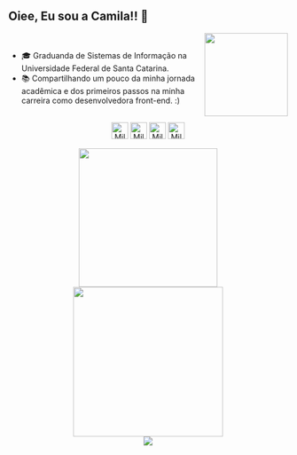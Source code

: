 
## Oiee, Eu sou a Camila!! 👋 

<img align="right" width="150" src="https://user-images.githubusercontent.com/74038190/216654116-d0e8d227-7977-4edc-8d36-63461bda9503.gif">
<br>

- 🎓 Graduanda de Sistemas de Informação na Universidade Federal de Santa Catarina.
- 📚 Compartilhando um pouco da minha jornada acadêmica e dos primeiros passos na minha carreira como desenvolvedora front-end. :)

<div style="display: inline_block" align="center" >
  <br>
  <img align="center" alt="Mila-Python" height="30" width="30" src="https://cdn.jsdelivr.net/gh/devicons/devicon@latest/icons/python/python-original.svg" />      
  <img align="center" alt="Mila-Html" height="30" width="30" src="https://cdn.jsdelivr.net/gh/devicons/devicon@latest/icons/html5/html5-plain-wordmark.svg">
  <img align="center" alt="Mila-CSS" height="30" width="30" src="https://cdn.jsdelivr.net/gh/devicons/devicon@latest/icons/css3/css3-plain-wordmark.svg"> 
  <img align="center" alt="Mila-JS" height="30" width="30" src="https://cdn.jsdelivr.net/gh/devicons/devicon@latest/icons/javascript/javascript-plain.svg" />

</div>

<br>

<div align="center" >
  <a href="https://github.com/Cmilaprim/Cmilaprim/">
  <img width="250em" src="https://github-readme-stats.vercel.app/api/top-langs/?username=Cmilaprim&layout=compact&theme=codeSTACKr&border_radius=1em" />
  <img width="270em" src="https://github-readme-stats.vercel.app/api?username=Cmilaprim&show_icons=true&theme=codeSTACKr&border_radius=1.7em" />
    
</div> 

<div  align="center">
  <img src="https://user-images.githubusercontent.com/74038190/212284115-f47cd8ff-2ffb-4b04-b5bf-4d1c14c0247f.gif">
</div>
  










